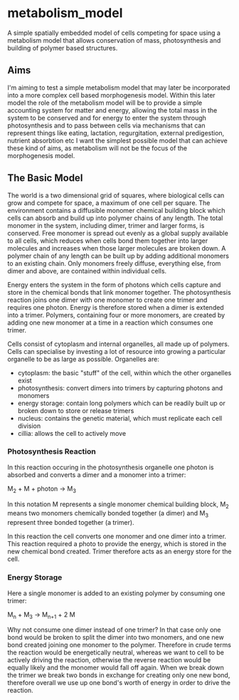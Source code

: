 # metabolism_model
A simple spatially embedded model of cells competing for space using a metabolism model that allows conservation of mass, photosynthesis and building of polymer based structures.

## Aims
I'm aiming to test a simple metabolism model that may later be incorporated into a more complex cell based morphogenesis model. Within this later model the role of the metabolism model will be to provide a simple accounting system for matter and energy, allowing the total mass in the system to be conserved and for energy to enter the system through photosynthesis and to pass between cells via mechanisms that can represent things like eating, lactation, regurgitation, external predigestion, nutrient absorbtion etc I want the simplest possible model that can achieve these kind of aims, as metabolism will not be the focus of the morphogenesis model.

## The Basic Model
The world is a two dimensional grid of squares, where biological cells can grow and compete for space, a maximum of one cell per square. The environment contains a diffusible monomer chemical building block which cells can absorb and build up into polymer chains of any length. The total monomer in the system, including dimer, trimer and larger forms, is conserved. Free monomer is spread out evenly as a global supply available to all cells, which reduces when cells bond them together into larger molecules and increases when those larger molecules are broken down. A polymer chain of any length can be built up by adding additional monomers to an existing chain. Only monomers freely diffuse, everything else, from dimer and above, are contained within individual cells.

Energy enters the system in the form of photons which cells capture and store in the chemical bonds that link monomer together. The photosynthesis reaction joins one dimer with one monomer to create one trimer and requires one photon. Energy is therefore stored when a dimer is extended into a trimer. Polymers, containing four or more monomers, are created by adding one new monomer at a time in a reaction which consumes one trimer.

Cells consist of cytoplasm and internal organelles, all made up of polymers. Cells can specialise by investing a lot of resource into growing a particular organelle to be as large as possible. Organelles are:

- cytoplasm: the basic "stuff" of the cell, within which the other organelles exist
- photosynthesis: convert dimers into trimers by capturing photons and monomers 
- energy storage: contain long polymers which can be readily built up or broken down to store or release trimers
- nucleus: contains the genetic material, which must replicate each cell division
- cillia: allows the cell to actively move

### Photosynthesis Reaction
In this reaction occuring in the photosynthesis organelle one photon is absorbed and converts a dimer and a monomer into a trimer:

 M<sub>2</sub> + M + photon &rarr; M<sub>3</sub>

In this notation M represents a single monomer chemical building block, M<sub>2</sub> means two monomers chemically bonded together (a dimer) and M<sub>3</sub> represent three bonded together (a trimer).

In this reaction the cell converts one monomer and one dimer into a trimer. This reaction required a photo to provide the energy, which is stored in the new chemical bond created. Trimer therefore acts as an energy store for the cell.

### Energy Storage
Here a single monomer is added to an existing polymer by consuming one trimer:

  M<sub>n</sub> + M<sub>3</sub> &rarr; M<sub>n+1</sub> + 2 M

Why not consume one dimer instead of one trimer? In that case only one bond would be broken to split the dimer into two monomers, and one new bond created joining one monomer to the polymer. Therefore in crude terms the reaction would be energetically neutral, whereas we want to cell to be actively driving the reaction, otherwise the reverse reaction would be equally likely and the monomer would fall off again. When we break down the trimer we break two bonds in exchange for creating only one new bond, therefore overall we use up one bond's worth of energy in order to drive the reaction.